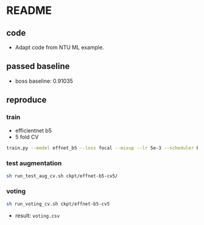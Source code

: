 # README

## code

* Adapt code from NTU ML example.

## passed baseline

* boss baseline:  0.91035

## reproduce

### train

* efficientnet b5
*  5 fold CV
```sh
train.py --model effnet_b5 --loss focal --mixup --lr 5e-3 --scheduler ReduceLROnPlateau --exp_name effnet-b5-cv5 --cv 5 --gpuid 0
```

### test augmentation

```sh
sh run_test_aug_cv.sh ckpt/effnet-b5-cv5/
```

### voting

```sh
sh run_voting_cv.sh ckpt/effnet-b5-cv5
```
* result: `voting.csv`